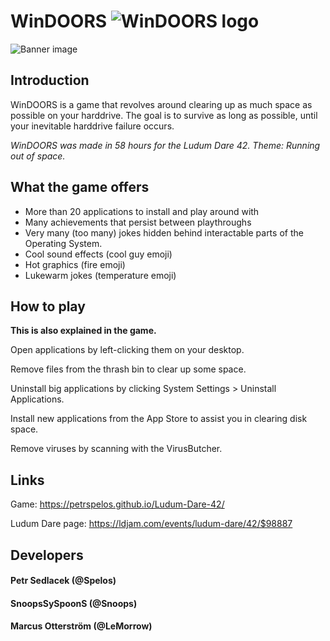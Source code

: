 # WinDOORS ![WinDOORS logo](#)

![Banner image](#)

## Introduction
WinDOORS is a game that revolves around clearing up as much space as possible on your harddrive. The goal is to survive as long as possible, until your inevitable harddrive failure occurs.

*WinDOORS was made in 58 hours for the Ludum Dare 42. Theme: Running out of space.*

## What the game offers
* More than 20 applications to install and play around with
* Many achievements that persist between playthroughs
* Very many (too many) jokes hidden behind interactable parts of the Operating System.
* Cool sound effects (cool guy emoji)
* Hot graphics (fire emoji)
* Lukewarm jokes (temperature emoji)

## How to play
**This is also explained in the game.**

Open applications by left-clicking them on your desktop.

Remove files from the thrash bin to clear up some space.

Uninstall big applications by clicking System Settings > Uninstall Applications.

Install new applications from the App Store to assist you in clearing disk space.

Remove viruses by scanning with the VirusButcher.

## Links
Game: https://petrspelos.github.io/Ludum-Dare-42/

Ludum Dare page: https://ldjam.com/events/ludum-dare/42/$98887

## Developers
#### Petr Sedlacek (@Spelos)
#### SnoopsSySpoonS (@Snoops)
#### Marcus Otterström (@LeMorrow)

